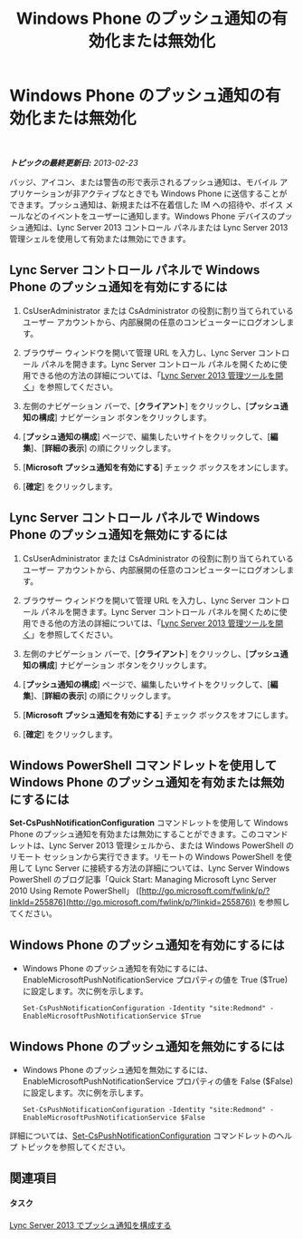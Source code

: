 ﻿---
title: Windows Phone のプッシュ通知の有効化または無効化
TOCTitle: Windows Phone のプッシュ通知の有効化または無効化
ms:assetid: a34f0c5c-4228-40e3-9d93-bc0b5df4895d
ms:mtpsurl: https://technet.microsoft.com/ja-jp/library/JJ688162(v=OCS.15)
ms:contentKeyID: 49887083
ms.date: 05/19/2016
mtps_version: v=OCS.15
ms.translationtype: HT
---

# Windows Phone のプッシュ通知の有効化または無効化

 

_**トピックの最終更新日:** 2013-02-23_

バッジ、アイコン、または警告の形で表示されるプッシュ通知は、モバイル アプリケーションが非アクティブなときでも Windows Phone に送信することができます。プッシュ通知は、新規または不在着信した IM への招待や、ボイス メールなどのイベントをユーザーに通知します。Windows Phone デバイスのプッシュ通知は、Lync Server 2013 コントロール パネルまたは Lync Server 2013 管理シェルを使用して有効または無効にできます。

## Lync Server コントロール パネルで Windows Phone のプッシュ通知を有効にするには

1.  CsUserAdministrator または CsAdministrator の役割に割り当てられているユーザー アカウントから、内部展開の任意のコンピューターにログオンします。

2.  ブラウザー ウィンドウを開いて管理 URL を入力し、Lync Server コントロール パネルを開きます。Lync Server コントロール パネルを開くために使用できる他の方法の詳細については、「[Lync Server 2013 管理ツールを開く](lync-server-2013-open-lync-server-administrative-tools.md)」を参照してください。

3.  左側のナビゲーション バーで、\[**クライアント**\] をクリックし、\[**プッシュ通知の構成**\] ナビゲーション ボタンをクリックします。

4.  \[**プッシュ通知の構成**\] ページで、編集したいサイトをクリックして、\[**編集**\]、\[**詳細の表示**\] の順にクリックします。

5.  \[**Microsoft プッシュ通知を有効にする**\] チェック ボックスをオンにします。

6.  \[**確定**\] をクリックします。

## Lync Server コントロール パネルで Windows Phone のプッシュ通知を無効にするには

1.  CsUserAdministrator または CsAdministrator の役割に割り当てられているユーザー アカウントから、内部展開の任意のコンピューターにログオンします。

2.  ブラウザー ウィンドウを開いて管理 URL を入力し、Lync Server コントロール パネルを開きます。Lync Server コントロール パネルを開くために使用できる他の方法の詳細については、「[Lync Server 2013 管理ツールを開く](lync-server-2013-open-lync-server-administrative-tools.md)」を参照してください。

3.  左側のナビゲーション バーで、\[**クライアント**\] をクリックし、\[**プッシュ通知の構成**\] ナビゲーション ボタンをクリックします。

4.  \[**プッシュ通知の構成**\] ページで、編集したいサイトをクリックして、\[**編集**\]、\[**詳細の表示**\] の順にクリックします。

5.  \[**Microsoft プッシュ通知を有効にする**\] チェック ボックスをオフにします。

6.  \[**確定**\] をクリックします。

## Windows PowerShell コマンドレットを使用して Windows Phone のプッシュ通知を有効または無効にするには

**Set-CsPushNotificationConfiguration** コマンドレットを使用して Windows Phone のプッシュ通知を有効または無効にすることができます。このコマンドレットは、Lync Server 2013 管理シェルから、または Windows PowerShell のリモート セッションから実行できます。リモートの Windows PowerShell を使用して Lync Server に接続する方法の詳細については、Lync Server Windows PowerShell のブログ記事「Quick Start: Managing Microsoft Lync Server 2010 Using Remote PowerShell」 ([http://go.microsoft.com/fwlink/p/?linkId=255876](http://go.microsoft.com/fwlink/p/?linkid=255876)) を参照してください。

## Windows Phone のプッシュ通知を有効にするには

  - Windows Phone のプッシュ通知を有効にするには、EnableMicrosoftPushNotificationService プロパティの値を True ($True) に設定します。次に例を示します。
    
        Set-CsPushNotificationConfiguration -Identity "site:Redmond" -EnableMicrosoftPushNotificationService $True

## Windows Phone のプッシュ通知を無効にするには

  - Windows Phone のプッシュ通知を無効にするには、EnableMicrosoftPushNotificationService プロパティの値を False ($False) に設定します。次に例を示します。
    
        Set-CsPushNotificationConfiguration -Identity "site:Redmond" -EnableMicrosoftPushNotificationService $False

詳細については、[Set-CsPushNotificationConfiguration](set-cspushnotificationconfiguration.md) コマンドレットのヘルプ トピックを参照してください。

## 関連項目

#### タスク

[Lync Server 2013 でプッシュ通知を構成する](lync-server-2013-configuring-for-push-notifications.md)

